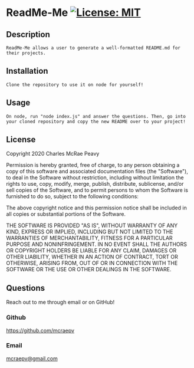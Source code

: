 # ReadMe-Me [![License: MIT](https://img.shields.io/badge/License-MIT-yellow.svg)](https://opensource.org/licenses/MIT)
## Description

    ReadMe-Me allows a user to generate a well-formatted README.md for their projects.
## Installation

    Clone the repository to use it on node for yourself!
## Usage

    On node, run "node index.js" and answer the questions. Then, go into your cloned repository and copy the new README over to your project!
## License

  Copyright 2020 Charles McRae Peavy

Permission is hereby granted, free of charge, to any person obtaining a copy of this software and associated documentation files (the "Software"), to deal in the Software without restriction, including without limitation the rights to use, copy, modify, merge, publish, distribute, sublicense, and/or sell copies of the Software, and to permit persons to whom the Software is furnished to do so, subject to the following conditions:

The above copyright notice and this permission notice shall be included in all copies or substantial portions of the Software.

THE SOFTWARE IS PROVIDED "AS IS", WITHOUT WARRANTY OF ANY KIND, EXPRESS OR IMPLIED, INCLUDING BUT NOT LIMITED TO THE WARRANTIES OF MERCHANTABILITY, FITNESS FOR A PARTICULAR PURPOSE AND NONINFRINGEMENT. IN NO EVENT SHALL THE AUTHORS OR COPYRIGHT HOLDERS BE LIABLE FOR ANY CLAIM, DAMAGES OR OTHER LIABILITY, WHETHER IN AN ACTION OF CONTRACT, TORT OR OTHERWISE, ARISING FROM, OUT OF OR IN CONNECTION WITH THE SOFTWARE OR THE USE OR OTHER DEALINGS IN THE SOFTWARE.

## Questions

  Reach out to me through email or on GitHub!

  ### Github

  https://github.com/mcraepv

  ### Email

  mcraepv@gmail.com
